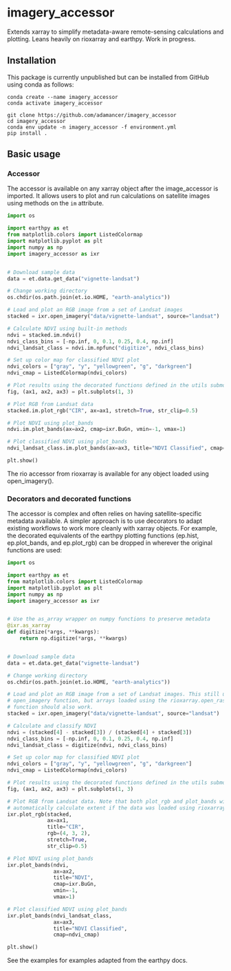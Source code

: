 imagery_accessor
================

Extends xarray to simplify metadata-aware remote-sensing calculations and
plotting. Leans heavily on rioxarray and earthpy. Work in progress.

Installation
------------

This package is currently unpublished but can be installed from GitHub
using conda as follows:

```
conda create --name imagery_accessor
conda activate imagery_accessor

git clone https://github.com/adamancer/imagery_accessor
cd imagery_accessor
conda env update -n imagery_accessor -f environment.yml
pip install .
```

Basic usage
-----------

### Accessor

The accessor is available on any xarray object after the image_accessor is
imported. It allows users to plot and run calculations on satellite images
using methods on the `im` attribute.

```python
import os

import earthpy as et
from matplotlib.colors import ListedColormap
import matplotlib.pyplot as plt
import numpy as np
import imagery_accessor as ixr


# Download sample data
data = et.data.get_data("vignette-landsat")

# Change working directory
os.chdir(os.path.join(et.io.HOME, "earth-analytics"))

# Load and plot an RGB image from a set of Landsat images
stacked = ixr.open_imagery("data/vignette-landsat", source="landsat")

# Calculate NDVI using built-in methods
ndvi = stacked.im.ndvi()
ndvi_class_bins = [-np.inf, 0, 0.1, 0.25, 0.4, np.inf]
ndvi_landsat_class = ndvi.im.npfunc("digitize", ndvi_class_bins)

# Set up color map for classified NDVI plot
ndvi_colors = ["gray", "y", "yellowgreen", "g", "darkgreen"]
ndvi_cmap = ListedColormap(ndvi_colors)

# Plot results using the decorated functions defined in the utils submodule
fig, (ax1, ax2, ax3) = plt.subplots(1, 3)

# Plot RGB from Landsat data
stacked.im.plot_rgb("CIR", ax=ax1, stretch=True, str_clip=0.5)

# Plot NDVI using plot_bands
ndvi.im.plot_bands(ax=ax2, cmap=ixr.BuGn, vmin=-1, vmax=1)

# Plot classified NDVI using plot_bands
ndvi_landsat_class.im.plot_bands(ax=ax3, title="NDVI Classified", cmap=ndvi_cmap)

plt.show()
```

The rio accessor from rioxarray is available for any object loaded using
open_imagery().


### Decorators and decorated functions

The accessor is complex and often relies on having satellite-specific metadata
available. A simpler approach is to use decorators to adapt existing
workflows to work more cleanly with xarray objects. For example, the decorated
equivalents of the earthpy plotting functions (ep.hist, ep.plot_bands, and
ep.plot_rgb) can be dropped in wherever the original functions are used:

```python
import os

import earthpy as et
from matplotlib.colors import ListedColormap
import matplotlib.pyplot as plt
import numpy as np
import imagery_accessor as ixr


# Use the as_array wrapper on numpy functions to preserve metadata
@ixr.as_xarray
def digitize(*args, **kwargs):
    return np.digitize(*args, **kwargs)


# Download sample data
data = et.data.get_data("vignette-landsat")

# Change working directory
os.chdir(os.path.join(et.io.HOME, "earth-analytics"))

# Load and plot an RGB image from a set of Landsat images. This still uses
# open_imagery function, but arrays loaded using the rioxarray.open_rasterio
# function should also work.
stacked = ixr.open_imagery("data/vignette-landsat", source="landsat")

# Calculate and classify NDVI
ndvi = (stacked[4] - stacked[3]) / (stacked[4] + stacked[3])
ndvi_class_bins = [-np.inf, 0, 0.1, 0.25, 0.4, np.inf]
ndvi_landsat_class = digitize(ndvi, ndvi_class_bins)

# Set up color map for classified NDVI plot
ndvi_colors = ["gray", "y", "yellowgreen", "g", "darkgreen"]
ndvi_cmap = ListedColormap(ndvi_colors)

# Plot results using the decorated functions defined in the utils submodule
fig, (ax1, ax2, ax3) = plt.subplots(1, 3)

# Plot RGB from Landsat data. Note that both plot_rgb and plot_bands will
# automatically calculate extent if the data was loaded using rioxarray.
ixr.plot_rgb(stacked,
             ax=ax1,
             title="CIR",
             rgb=(4, 3, 2),
             stretch=True,
             str_clip=0.5)

# Plot NDVI using plot_bands
ixr.plot_bands(ndvi,
               ax=ax2,
               title="NDVI",
               cmap=ixr.BuGn,
               vmin=-1,
               vmax=1)

# Plot classified NDVI using plot_bands
ixr.plot_bands(ndvi_landsat_class,
               ax=ax3,
               title="NDVI Classified",
               cmap=ndvi_cmap)

plt.show()
```

See the examples for examples adapted from the earthpy docs.
